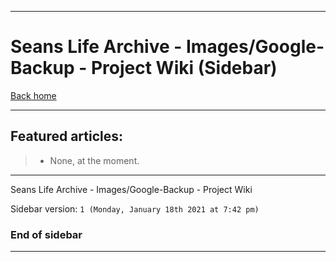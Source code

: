 
***

# Seans Life Archive - Images/Google-Backup - Project Wiki (Sidebar)

[Back home](https://github.com/seanpm2001/SeansLifeArchive_Images_Google-Backup/wiki/)

***

## Featured articles:

> * None, at the moment.

***

Seans Life Archive - Images/Google-Backup - Project Wiki

Sidebar version: `1 (Monday, January 18th 2021 at 7:42 pm)`

### End of sidebar

***
